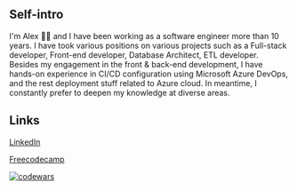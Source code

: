 ## Self-intro
I'm Alex 👋🏼 and I have been working as a software engineer more than 10 years. I have took various positions on various projects such as a Full-stack developer, Front-end developer, Database Architect, ETL developer. Besides my engagement in the front & back-end development, I have hands-on experience in CI/CD configuration using Microsoft Azure DevOps, and the rest deployment stuff related to Azure cloud. In meantime, I constantly prefer to deepen my knowledge at diverse areas.

## Links

<a href="https://www.linkedin.com/in/aliaksandr-bortnik-86530686/" target="_blank">LinkedIn</a>

<a href="https://www.freecodecamp.org/alexbortnik" target="_blank">Freecodecamp</a>

<a href="https://www.codewars.com/users/AlexBortnik" target="_blank"><img src="https://www.codewars.com/users/AlexBortnik/badges/large" alt="codewars"/></a>

<!--
**AliaksandrBortnik/AliaksandrBortnik** is a ✨ _special_ ✨ repository because its `README.md` (this file) appears on your GitHub profile.

Here are some ideas to get you started:

- 🔭 I’m currently working on ...
- 🌱 I’m currently learning ...
- 👯 I’m looking to collaborate on ...
- 🤔 I’m looking for help with ...
- 💬 Ask me about ...
- 📫 How to reach me: ...
- 😄 Pronouns: ...
- ⚡ Fun fact: ...
-->
